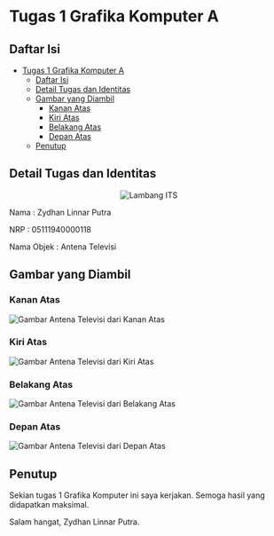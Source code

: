 # Tugas 1 Grafika Komputer A

## Daftar Isi

- [Tugas 1 Grafika Komputer A](#tugas-1-grafika-komputer-a)
  - [Daftar Isi](#daftar-isi)
  - [Detail Tugas dan Identitas](#detail-tugas-dan-identitas)
  - [Gambar yang Diambil](#gambar-yang-diambil)
    - [Kanan Atas](#kanan-atas)
    - [Kiri Atas](#kiri-atas)
    - [Belakang Atas](#belakang-atas)
    - [Depan Atas](#depan-atas)
  - [Penutup](#penutup)

## Detail Tugas dan Identitas

<p align="center">
  <img src="https://www.its.ac.id/wp-content/uploads/2020/07/Lambang-ITS-2-320x320.png" alt="Lambang ITS"></img>
</p>

Nama : Zydhan Linnar Putra

NRP : 05111940000118

Nama Objek : Antena Televisi

## Gambar yang Diambil

### Kanan Atas

![Gambar Antena Televisi dari Kanan Atas](https://media.discordapp.net/attachments/798177440425181256/889833145443180574/IMG20210921181659.jpg?width=503&height=670)

### Kiri Atas

![Gambar Antena Televisi dari Kiri Atas](https://media.discordapp.net/attachments/798177440425181256/889833146160394260/IMG20210921181709.jpg?width=503&height=670)

### Belakang Atas

![Gambar Antena Televisi dari Belakang Atas](https://media.discordapp.net/attachments/798177440425181256/889833146772766731/IMG20210921181716.jpg?width=503&height=670)

### Depan Atas

![Gambar Antena Televisi dari Depan Atas](https://media.discordapp.net/attachments/798177440425181256/889833147414507550/IMG20210921181723.jpg?width=503&height=670)

## Penutup

Sekian tugas 1 Grafika Komputer ini saya kerjakan. Semoga hasil yang didapatkan maksimal.

Salam hangat, Zydhan Linnar Putra.

